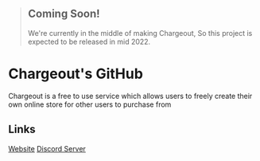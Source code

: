 > ## Coming Soon!
> We're currently in the middle of making Chargeout, So this project is expected to be released in mid 2022.

# Chargeout's GitHub
Chargeout is a free to use service which allows users to freely create their own online store for other users to purchase from

## Links
[Website](https://chargeout.io)
[Discord Server](https://chrge.link/discord)
